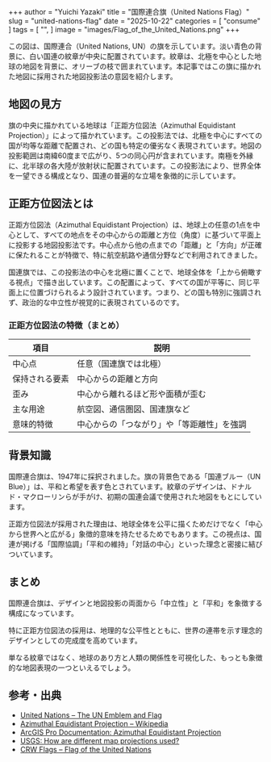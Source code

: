 +++
author = "Yuichi Yazaki"
title = "国際連合旗（United Nations Flag）"
slug = "united-nations-flag"
date = "2025-10-22"
categories = [
    "consume"
]
tags = [
    "",
]
image = "images/Flag_of_the_United_Nations.png"
+++

この図は、国際連合（United Nations, UN）の旗を示しています。淡い青色の背景に、白い国連の紋章が中央に配置されています。紋章は、北極を中心とした地球の地図を背景に、オリーブの枝で囲まれています。本記事ではこの旗に描かれた地図に採用された地図投影法の意図を紹介します。

<!--more-->


## 地図の見方

旗の中央に描かれている地球は「正距方位図法（Azimuthal Equidistant Projection）」によって描かれています。この投影法では、北極を中心にすべての国が均等な距離で配置され、どの国も特定の優劣なく表現されています。地図の投影範囲は南緯60度まで広がり、5つの同心円が含まれています。南極を外縁に、北半球の各大陸が放射状に配置されています。この投影法により、世界全体を一望できる構成となり、国連の普遍的な立場を象徴的に示しています。

## 正距方位図法とは

正距方位図法（Azimuthal Equidistant Projection）は、地球上の任意の1点を中心として、すべての地点をその中心からの距離と方位（角度）に基づいて平面上に投影する地図投影法です。中心点から他の点までの「距離」と「方向」が正確に保たれることが特徴で、特に航空航路や通信分野などで利用されてきました。

国連旗では、この投影法の中心を北極に置くことで、地球全体を「上から俯瞰する視点」で描き出しています。この配置によって、すべての国が平等に、同じ平面上に位置づけられるよう設計されています。つまり、どの国も特別に強調されず、政治的な中立性が視覚的に表現されているのです。

### 正距方位図法の特徴（まとめ）

| 項目 | 説明 |
|------|------|
| 中心点 | 任意（国連旗では北極） |
| 保持される要素 | 中心からの距離と方向 |
| 歪み | 中心から離れるほど形や面積が歪む |
| 主な用途 | 航空図、通信圏図、国連旗など |
| 意味的特徴 | 中心からの「つながり」や「等距離性」を強調 |

## 背景知識

国際連合旗は、1947年に採択されました。旗の背景色である「国連ブルー（UN Blue）」は、平和と希望を表す色とされています。紋章のデザインは、ドナルド・マクローリンらが手がけ、初期の国連会議で使用された地図をもとにしています。

正距方位図法が採用された理由は、地球全体を公平に描くためだけでなく「中心から世界へと広がる」象徴的意味を持たせるためでもあります。この視点は、国連が掲げる「国際協調」「平和の維持」「対話の中心」といった理念と密接に結びついています。

## まとめ

国際連合旗は、デザインと地図投影の両面から「中立性」と「平和」を象徴する構成になっています。

特に正距方位図法の採用は、地理的な公平性とともに、世界の連帯を示す理念的デザインとしての完成度を高めています。

単なる紋章ではなく、地球のあり方と人類の関係性を可視化した、もっとも象徴的な地図表現の一つといえるでしょう。


## 参考・出典

- [United Nations – The UN Emblem and Flag](https://www.un.org/en/about-us/un-emblem-and-flag)
- [Azimuthal Equidistant Projection – Wikipedia](https://en.wikipedia.org/wiki/Azimuthal_equidistant_projection)
- [ArcGIS Pro Documentation: Azimuthal Equidistant Projection](https://pro.arcgis.com/en/pro-app/latest/help/mapping/properties/azimuthal-equidistant.htm) 
- [USGS: How are different map projections used?](https://www.usgs.gov/faqs/how-are-different-map-projections-used)
- [CRW Flags – Flag of the United Nations](https://www.crwflags.com/fotw/flags/uno.html)